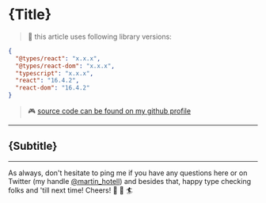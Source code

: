 # {Title}

> 🎒 this article uses following library versions:

```json
{
  "@types/react": "x.x.x",
  "@types/react-dom": "x.x.x",
  "typescript": "x.x.x",
  "react": "16.4.2",
  "react-dom": "16.4.2"
}
```

> 🎮 [source code can be found on my github profile](https://github.com/Hotell/blogposts/tree/master/{date}/{title})

---

## {Subtitle}

---

As always, don't hesitate to ping me if you have any questions here or on Twitter (my handle [@martin_hotell](https://twitter.com/martin_hotell)) and besides that, happy type checking folks and 'till next time! Cheers! 🖖 🌊 🏄
